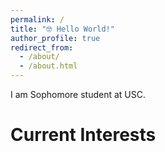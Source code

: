 ```yaml
---
permalink: /
title: "🤓 Hello World!"
author_profile: true
redirect_from: 
  - /about/
  - /about.html
---
```



I am Sophomore student at USC.

# Current Interests
